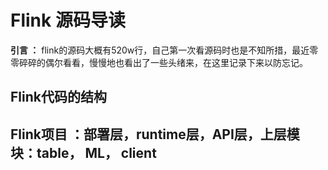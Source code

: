 # Flink 源码导读
**引言 ：** flink的源码大概有520w行，自己第一次看源码时也是不知所措，最近零零碎碎的偶尔看看，慢慢地也看出了一些头绪来，在这里记录下来以防忘记。

## Flink代码的结构

## Flink项目 ：部署层，runtime层，API层，上层模块：table， ML， client